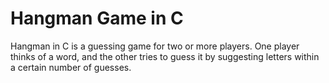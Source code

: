 # Hangman Game in C

Hangman in C is a guessing game for two or more players. One player thinks of a word, and the other tries to guess it by suggesting letters within a certain number of guesses.